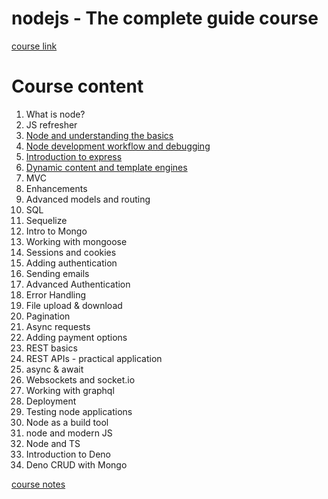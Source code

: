 # nodejs - The complete guide course

[course link](https://www.udemy.com/course/nodejs-the-complete-guide)

# Course content

1. What is node?
2. JS refresher
3. [Node and understanding the basics](https://github.com/irisida/web/tree/master/nodeguide/s3simpleServer)
4. [Node development workflow and debugging](https://github.com/irisida/web/tree/master/nodeguide/s4simpleServerUpdate)
5. [Introduction to express](https://github.com/irisida/web/tree/master/nodeguide/s5express)
6. [Dynamic content and template engines](https://github.com/irisida/web/tree/master/nodeguide/s6dynamicContent)
7. MVC
8. Enhancements
9. Advanced models and routing
10. SQL
11. Sequelize
12. Intro to Mongo
13. Working with mongoose
14. Sessions and cookies
15. Adding authentication
16. Sending emails
17. Advanced Authentication
18. Error Handling
19. File upload & download
20. Pagination
21. Async requests
22. Adding payment options
23. REST basics
24. REST APIs - practical application
25. async & await
26. Websockets and socket.io
27. Working with graphql
28. Deployment
29. Testing node applications
30. Node as a build tool
31. node and modern JS
32. Node and TS
33. Introduction to Deno
34. Deno CRUD with Mongo

[course notes](https://github.com/irisida/web/blob/master/nodeguide/readmeCourseNotes.md)
